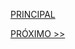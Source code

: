 [PRINCIPAL](https://github.com/pvreboucas/integracao-continua-ci/)



[PRÓXIMO >>](https://github.com/pvreboucas/integracao-continua-ci/blob/aula-02/aulas/README.md)
